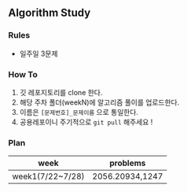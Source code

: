 ## Algorithm Study

### Rules

- 일주일 3문제 

### How To

1. 깃 레포지토리를 clone 한다.
2. 해당 주차 폴더(weekN)에 알고리즘 풀이를 업로드한다.
3. 이름은 `[문제번호]_문제이름` 으로 통일한다.
4. 공용레포이니 주기적으로 `git pull` 해주세요 !

### Plan

|week|problems|
|----|-------|
|week1(7/22~7/28)|2056.20934,1247|